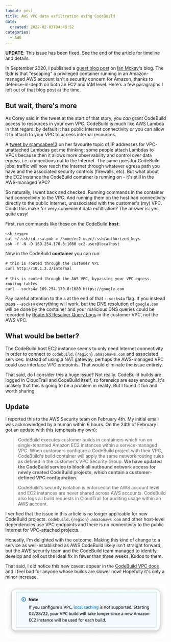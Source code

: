 ```yaml
---
layout: post
title: AWS VPC data exfiltration using CodeBuild
date:
  created: 2022-02-03T04:48:52
categories:
  - AWS
---
```


<!-- more -->

**UPDATE**: This issue has been fixed. See the end of the article for timeline
and details.

In September 2020, I published a [guest blog post][ian-blog] on [Ian Mckay][ian]'s
blog. The tl;dr is that "escaping" a privileged container running in an Amazon-managed
AWS account isn't a security concern for Amazon, thanks to defence-in-depth on
both an EC2 and IAM level. Here's a few paragraphs I left out of that blog post
at the time.

## But wait, there's more

As Corey said in the tweet at the start of that story, you _can_ grant CodeBuild
access to resources in your own VPC. CodeBuild is much like AWS Lambda in that 
regard: by default it has public Internet connectivity *or* you can allow it to
attach to your VPC to access internal resources. 

A [tweet by @amcabee13][anna-tweet] on her favourite topic of IP addresses for
VPC-unattached Lambdas got me thinking: some people attach Lambdas to VPCs 
because then it allows more observability and control over data egress, i.e. 
connections out to the Internet. The same goes for CodeBuild jobs: traffic will
now reach the Internet through whatever egress path you have and the associated 
security controls (firewalls, etc). But what about the EC2 instance the CodeBuild
container is running on - it's still in the AWS-managed VPC?

So naturally, I went back and checked. Running commands in the container had 
connectivity to the VPC. And running them on the host had connectivity directly 
to the public Internet, unassociated with the customer's (my) VPC. Could this 
make for very convenient data exfiltration? The answer is: yes, quite easy! 

First, run commands like these on the CodeBuild **host**:

```
ssh-keygen
cat ~/.ssh/id_rsa.pub > /home/ec2-user/.ssh/authorized_keys
ssh -f -N -D 169.254.170.8:1080 ec2-user@localhost
```

Now in the CodeBuild **container** you can run:

```
# this is routed through the customer VPC
curl http://10.1.2.3/internal 

# this is routed through the AWS VPC, bypassing your VPC egress routing tables
curl --socks4a 169.254.170.8:1080 https://google.com  
```

Pay careful attention to the `a` at the end of that `--socks4a` flag. If you 
instead pass `--socks4` everything will work, but the DNS resolution of `google.com` 
will be done by the container and your malicious DNS queries could be recorded 
by [Route 53 Resolver Query Logs][query-logs] in the customer VPC, not the AWS VPC.

## What would be better?

The CodeBuild host EC2 instance seems to only need Internet connectivity in 
order to connect to `codebuild.{region}.amazonaws.com` and associated services.
Instead of using a NAT gateway, perhaps the AWS-managed VPC could use interface
VPC endpoints. That would eliminate the issue entirely.

That said, do I consider this a huge issue? Not really. CodeBuild builds are
logged in CloudTrail and CodeBuild itself, so forensics are easy enough. It's
unlikely that this is going to be a problem in reality. But I found it fun and
worth sharing.

## Update

I reported this to the AWS Security team on February 4th. My initial email was 
acknowledged by a human within 6 hours. On the 24th of February I got an update 
with this (emphasis my own):

> CodeBuild executes customer builds in containers which run on single-tenanted 
> Amazon EC2 instances within a service-managed VPC.  When customers configure 
> a CodeBuild project with their VPC, CodeBuild's build container will apply 
> the same network routing rules as defined in the customer's VPC Security Group. 
> **We have updated the CodeBuild service to block all outbound network access 
> for newly created CodeBuild projects, which contain a customer-defined VPC 
> configuration**. 
> 
> CodeBuild's security isolation is enforced at the AWS account level and EC2 
> instances are never shared across AWS accounts. CodeBuild also logs all build 
> requests in CloudTrail for auditing usage within an AWS account.

I verified that the issue in this article is no longer applicable for new CodeBuild
projects. `codebuild.{region}.amazonaws.com` and other host-level dependencies
use VPC endpoints and there is no connectivity to the public Internet for VPC-attached
projects.

Honestly, I'm delighted with the outcome. Making this kind of change to a service
as well-established as AWS CodeBuild likely isn't straight forward, but the AWS
security team and the CodeBuild team managed to identify, develop and roll out 
the ideal fix in fewer than three weeks. Kudos to them.

That said, I did notice this new caveat appear in the [CodeBuild VPC docs][vpc-docs]
and I feel bad for anyone whose builds are slower now! Hopefully it's only a
minor increase.

![caveat in docs](/assets/2022-02-03-vpc-caveat.png)

[ian-blog]: https://onecloudplease.com/blog/security-september-escaping-codebuild
[ian]: https://twitter.com/iann0036
[anna-tweet]: https://twitter.com/amcabee13/status/1300541996738715649
[query-logs]: https://aws.amazon.com/blogs/aws/log-your-vpc-dns-queries-with-route-53-resolver-query-logs/
[vpc-docs]: https://docs.aws.amazon.com/codebuild/latest/userguide/vpc-support.html
